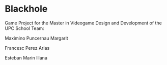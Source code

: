 # Blackhole
Game Project for the Master in Videogame Design and Development of the UPC School
Team:

Maximino Puncernau Margarit

Francesc Perez Arias

Esteban Marin Illana 
